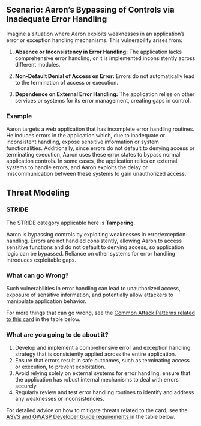 ## Scenario: Aaron’s Bypassing of Controls via Inadequate Error Handling

Imagine a situation where Aaron exploits weaknesses in an application’s error or exception handling mechanisms. This vulnerability arises from:

1. **Absence or Inconsistency in Error Handling:** The application lacks comprehensive error handling, or it is implemented inconsistently across different modules.

2. **Non-Default Denial of Access on Error:** Errors do not automatically lead to the termination of access or execution.

3. **Dependence on External Error Handling:** The application relies on other services or systems for its error management, creating gaps in control.

### Example

Aaron targets a web application that has incomplete error handling routines. He induces errors in the application which, due to inadequate or inconsistent handling, expose sensitive information or system functionalities. Additionally, since errors do not default to denying access or terminating execution, Aaron uses these error states to bypass normal application controls. In some cases, the application relies on external systems to handle errors, and Aaron exploits the delay or miscommunication between these systems to gain unauthorized access.

## Threat Modeling

### STRIDE

The STRIDE category applicable here is **Tampering**.

Aaron is bypassing controls by exploiting weaknesses in error/exception handling.
Errors are not handled consistently, allowing Aaron to access sensitive functions and do not default to denying access, so application logic can be bypassed.
Reliance on other systems for error handling introduces exploitable gaps.

### What can go Wrong?

Such vulnerabilities in error handling can lead to unauthorized access, exposure of sensitive information, and potentially allow attackers to manipulate application behavior.

For more things that can go wrong, see the [Common Attack Patterns related to this card](#mapping 'Common Attack Patterns related to this card [internal]') in the table below.

### What are you going to do about it?

1. Develop and implement a comprehensive error and exception handling strategy that is consistently applied across the entire application.
2. Ensure that errors result in safe outcomes, such as terminating access or execution, to prevent exploitation.
3. Avoid relying solely on external systems for error handling; ensure that the application has robust internal mechanisms to deal with errors securely.
4. Regularly review and test error handling routines to identify and address any weaknesses or inconsistencies.

For detailed advice on how to mitigate threats related to the card, see the [ASVS and OWASP Developer Guide requirements ](#mapping 'ASVS and OWASP Developer Guide requirements [internal]') in the table below.
